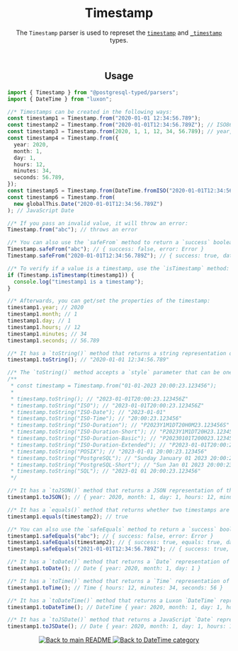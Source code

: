 <h1 align="center">
	Timestamp
</h1>
<p align="center">
  The <code>Timestamp</code> parser is used to represet the <a href="https://www.postgresql.org/docs/current/datatype-datetime.html#DATATYPE-DATETIME-INPUT"><code>timestamp</code></a> and <a href="https://www.postgresql.org/docs/current/datatype-datetime.html#DATATYPE-DATETIME-INPUT"><code>_timestamp</code></a> types.
</p>
<br/>

<!-- Usage -->
<h2 align="center">
	Usage
</h2>

```ts
import { Timestamp } from "@postgresql-typed/parsers";
import { DateTime } from "luxon";

//* Timestamps can be created in the following ways:
const timestamp1 = Timestamp.from("2020-01-01 12:34:56.789");
const timestamp2 = Timestamp.from("2020-01-01T12:34:56.789Z"); // ISO8601
const timestamp3 = Timestamp.from(2020, 1, 1, 12, 34, 56.789); // year, month, day, hours, minutes, seconds
const timestamp4 = Timestamp.from({
  year: 2020,
  month: 1,
  day: 1,
  hours: 12,
  minutes: 34,
  seconds: 56.789,
});
const timestamp5 = Timestamp.from(DateTime.fromISO("2020-01-01T12:34:56.789Z")); // Luxon DateTime
const timestamp6 = Timestamp.from(
  new globalThis.Date("2020-01-01T12:34:56.789Z")
); // JavaScript Date

//* If you pass an invalid value, it will throw an error:
Timestamp.from("abc"); // throws an error

//* You can also use the `safeFrom` method to return a `success` boolean instead of throwing an error:
Timestamp.safeFrom("abc"); // { success: false, error: Error }
Timestamp.safeFrom("2020-01-01T12:34:56.789Z"); // { success: true, data: Timestamp(2020-01-01T12:34:56.789Z) }

//* To verify if a value is a timestamp, use the `isTimestamp` method:
if (Timestamp.isTimestamp(timestamp1)) {
  console.log("timestamp1 is a timestamp");
}

//* Afterwards, you can get/set the properties of the timestamp:
timestamp1.year; // 2020
timestamp1.month; // 1
timestamp1.day; // 1
timestamp1.hours; // 12
timestamp1.minutes; // 34
timestamp1.seconds; // 56.789

//* It has a `toString()` method that returns a string representation of the timestamp:
timestamp1.toString(); // "2020-01-01 12:34:56.789"

//* The `toString()` method accepts a `style` parameter that can be one of the following:
/**
 * const timestamp = Timestamp.from("01-01-2023 20:00:23.123456");
 *
 * timestamp.toString(); // "2023-01-01T20:00:23.123456Z"
 * timestamp.toString("ISO"); // "2023-01-01T20:00:23.123456Z"
 * timestamp.toString("ISO-Date"); // "2023-01-01"
 * timestamp.toString("ISO-Time"); // "20:00:23.123456"
 * timestamp.toString("ISO-Duration"); // "P2023Y1M1DT20H0M23.123456S"
 * timestamp.toString("ISO-Duration-Short"); // "P2023Y1M1DT20H23.123456S"
 * timestamp.toString("ISO-Duration-Basic"); // "P20230101T200023.123456S"
 * timestamp.toString("ISO-Duration-Extended"); // "P2023-01-01T20:00:23.123456S"
 * timestamp.toString("POSIX"); // "2023-01-01 20:00:23.123456"
 * timestamp.toString("PostgreSQL"); // "Sunday January 01 2023 20:00:23.123456"
 * timestamp.toString("PostgreSQL-Short"); // "Sun Jan 01 2023 20:00:23.123456"
 * timestamp.toString("SQL"); // "2023-01 01 20:00:23.123456"
 */

//* It has a `toJSON()` method that returns a JSON representation of the timestamp:
timestamp1.toJSON(); // { year: 2020, month: 1, day: 1, hours: 12, minutes: 34, seconds: 56.789 }

//* It has a `equals()` method that returns whether two timestamps are equal:
timestamp1.equals(timestamp2); // true

//* You can also use the `safeEquals` method to return a `success` boolean instead of throwing an error:
timestamp1.safeEquals("abc"); // { success: false, error: Error }
timestamp1.safeEquals(timestamp2); // { success: true, equals: true, data: timestamp2 }
timestamp1.safeEquals("2021-01-01T12:34:56.789Z"); // { success: true, equals: false, data: Timestamp(2021-01-01T12:34:56.789Z) }

//* It has a `toDate()` method that returns a `Date` representation of the timestamp:
timestamp1.toDate(); // Date { year: 2020, month: 1, day: 1 }

//* It has a `toTime()` method that returns a `Time` representation of the timestamp:
timestamp1.toTime(); // Time { hours: 12, minutes: 34, seconds: 56 }

//* It has a `toDateTime()` method that returns a Luxon `DateTime` representation of the date: (defaults to the current timezone)
timestamp1.toDateTime(); // DateTime { year: 2020, month: 1, day: 1, hours: 12, minutes: 34, seconds: 56.789 }

//* It has a `toJSDate()` method that returns a JavaScript `Date` representation of the date: (defaults to the current timezone)
timestamp1.toJSDate(); // Date { year: 2020, month: 1, day: 1, hours: 12, minutes: 34, seconds: 56.789 }
```

<p align="center">
  <!-- Back to main README button -->
  <a href="../../README.md">
    <img src="https://img.shields.io/badge/-Back%20to%20main%20README-blue" alt="Back to main README" />
  </a>
  <!-- Back to category button -->
  <a href="./DateTime.md">
    <img src="https://img.shields.io/badge/-Back%20to%20DateTime%20category-blue" alt="Back to DateTime category" />
  </a>
</p>